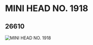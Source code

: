 # MINI HEAD NO. 1918
## 26610
![MINI HEAD NO. 1918](https://lc-www-live-s.legocdn.com/media/bricks/5/2/6151911.jpg)